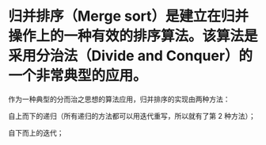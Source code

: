 # 归并排序（Merge sort）是建立在归并操作上的一种有效的排序算法。该算法是采用分治法（Divide and Conquer）的一个非常典型的应用。

作为一种典型的分而治之思想的算法应用，归并排序的实现由两种方法：

 自上而下的递归（所有递归的方法都可以用迭代重写，所以就有了第 2 种方法）；
 
 自下而上的迭代；

